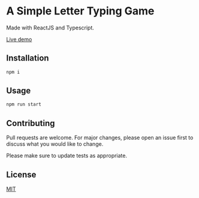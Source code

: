 # A Simple Letter Typing Game

Made with ReactJS and Typescript.

[Live demo](https://kevinshianto.github.io/letter-typing-quiz/)

## Installation

```bash
npm i
```

## Usage

```bash
npm run start
```

## Contributing

Pull requests are welcome. For major changes, please open an issue first
to discuss what you would like to change.

Please make sure to update tests as appropriate.

## License

[MIT](https://choosealicense.com/licenses/mit/)
